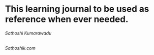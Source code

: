 # This learning journal to be used as reference when ever needed.

###### Sathoshi Kumarawadu
###### Sathoshik.com
